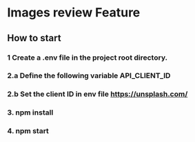 # Images review Feature
## How to start

### 1 Create a .env file in the project root directory. 
### 2.a Define the following variable API_CLIENT_ID 
### 2.b Set the client ID in env file https://unsplash.com/
### 3. npm install 
###  4. npm start
